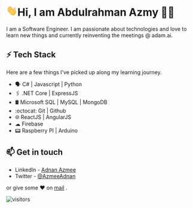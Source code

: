 
# <img src="https://raw.githubusercontent.com/ABSphreak/ABSphreak/master/gifs/Hi.gif" width="30px">Hi, I am Abdulrahman Azmy 👨‍💻

I am a Software Engineer. I am passionate about technologies and love to learn new things and currently reinventing the meetings @ adam.ai.

## ⚡ Tech Stack

Here are a few things I've picked up along my learning journey.

* 🗣 C# | Javascript | Python 
* 🖇️ .NET Core | ExpressJS
* 🛢️ Microsoft SQL | MySQL | MongoDB 
* :octocat: Git | Github
* 🌐 ReactJS | AngularJS
* ☁ Firebase
* 📟 Raspberry PI | Arduino

## 📫 Get in touch
- LinkedIn - [Adnan Azmee](https://in.linkedin.com/in/aazmy)
- Twitter - [@AzmeeAdnan](https://twitter.com/AbdulrahmanAzmy)

 or give some ♥ on [mail](mailto:abdulrahmanazmy@gmail.com) .

![visitors](https://visitor-badge.glitch.me/badge?page_id=aazme/aazme)


 
